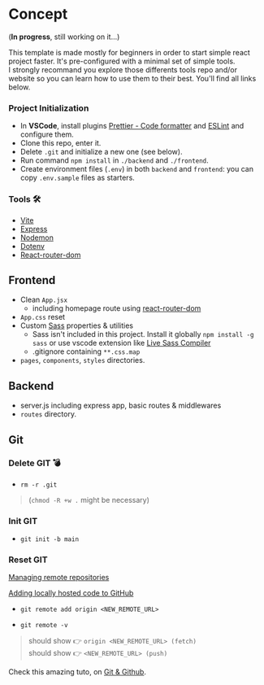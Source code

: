 # Concept

(**In progress**, still working on it...)

This template is made mostly for beginners in order to start simple react project faster. It's pre-configured with a minimal set of simple tools.\
I strongly recommand you explore those differents tools repo and/or website so you can learn how to use them to their best. You'll find all links below. 

### Project Initialization

- In **VSCode**, install plugins [Prettier - Code formatter](https://github.com/prettier/prettier-vscode) and [ESLint](https://github.com/Microsoft/vscode-eslint) and configure them.
- Clone this repo, enter it.
- Delete `.git` and initialize a new one (see below).
- Run command `npm install` in `./backend` and `./frontend`.
- Create environment files (`.env`) in both `backend` and `frontend`: you can copy `.env.sample` files as starters.

### Tools 🛠️

- [Vite](https://www.npmjs.com/package/vite)
- [Express](https://www.npmjs.com/package/express)
- [Nodemon](https://www.npmjs.com/package/nodemon)
- [Dotenv](https://www.npmjs.com/package/dotenv)
- [React-router-dom](https://www.npmjs.com/package/react-router-dom)

## Frontend

- Clean `App.jsx`
    - including homepage route using [react-router-dom](https://reactrouter.com/en/main)
- `App.css` reset
- Custom [Sass](https://github.com/sass/sass) properties & utilities
    - Sass isn't included in this project. Install it globally `npm install -g sass` or use vscode extension like [Live Sass Compiler](https://github.com/glenn2223/vscode-live-sass-compiler)
    -  .gitignore containing `**.css.map`
- `pages`, `components`, `styles` directories.

## Backend

- server.js including express app, basic routes & middlewares
- `routes` directory.

## Git

### Delete GIT 💣

- `rm -r .git` 
> (`chmod -R +w .` might be necessary)
<!-- Must be in the directory -->

### Init GIT

- `git init -b main`
<!-- initialize git on main branch -->

### Reset GIT

[Managing remote repositories](https://docs.github.com/en/get-started/getting-started-with-git/managing-remote-repositories)

[Adding locally hosted code to GitHub](https://docs.github.com/en/migrations/importing-source-code/using-the-command-line-to-import-source-code/adding-locally-hosted-code-to-github)

- `git remote add origin <NEW_REMOTE_URL>`
<!-- set a new remote file -->

- `git remote -v`
<!-- Verify new remote -->
> should show 👉 `origin <NEW_REMOTE_URL> (fetch)`\
> should show 👉 `<NEW_REMOTE_URL> (push)`

Check this amazing tuto, on [Git & Github](https://youtube.com/playlist?list=PL4cUxeGkcC9goXbgTDQ0n_4TBzOO0ocPR&si=MrwPuJGcRTkmewyQ).




